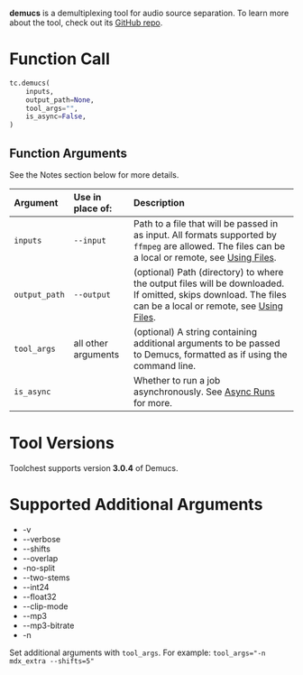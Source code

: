 **demucs** is a demultiplexing tool for audio source separation. To learn more about the tool, check out its 
[GitHub repo](https://github.com/facebookresearch/demucs).

Function Call
=============

```python
tc.demucs(
  	inputs,
  	output_path=None,
  	tool_args="",
  	is_async=False,
)
```

Function Arguments
------------------

See the Notes section below for more details.

| Argument      | Use in place of:    | Description                                                                                                                                                                                                                |
| :------------ | :------------------ | :------------------------------------------------------------------------------------------------------------------------------------------------------------------------------------------------------------------------- |
| `inputs`      | `--input`           | Path to a file that will be passed in as input. All formats supported by `ffmpeg` are allowed. The files can be a local or remote, see [Using Files](../../getting-started/using-files.md).        |
| `output_path` | `--output`          | (optional) Path (directory) to where the output files will be downloaded. If omitted, skips download. The files can be a local or remote, see [Using Files](../../getting-started/using-files.md). |
| `tool_args`   | all other arguments | (optional) A string containing additional arguments to be passed to Demucs, formatted as if using the command line.                                                                                                        |
| `is_async`    |                     | Whether to run a job asynchronously.  See [Async Runs](../../feature-reference/async-runs.md) for more.                                                                                                                                    |

Tool Versions
=============

Toolchest supports version **3.0.4** of Demucs.

Supported Additional Arguments
==============================

- \-v
- \--verbose
- \--shifts
- \--overlap
- \-no-split
- \--two-stems
- \--int24
- \--float32
- \--clip-mode
- \--mp3
- \--mp3-bitrate
- \-n

Set additional arguments with `tool_args`. For example: `tool_args="-n mdx_extra --shifts=5"`